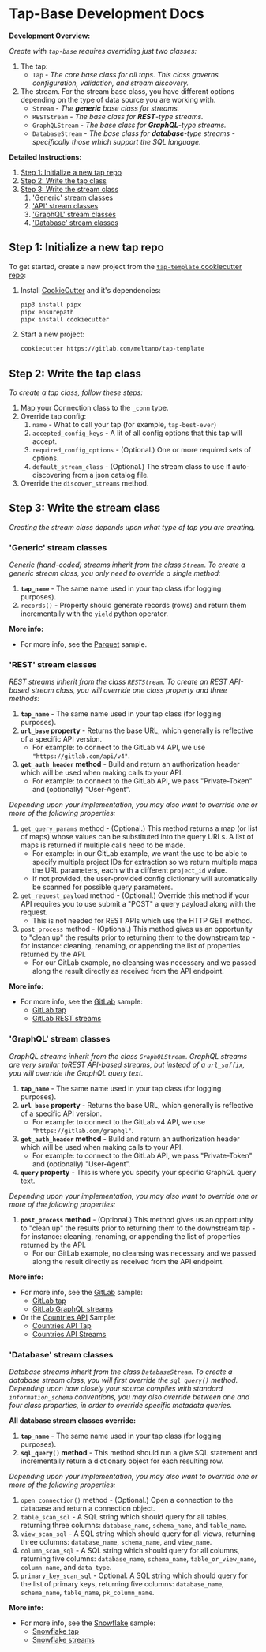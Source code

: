 # Tap-Base Development Docs

**Development Overview:**

_Create with `tap-base` requires overriding just two classes:_

1. The tap:
    - `Tap` - _The core base class for all taps. This class governs configuration, validation,
      and stream discovery._
2. The stream. For the stream base class, you have different options depending on the type of data
   source you are working with.
    - `Stream` - _The **generic** base class for streams._
    - `RESTStream` - _The base class for **REST**-type streams._
    - `GraphQLStream` - _The base class for **GraphQL**-type streams._
    - `DatabaseStream` - _The base class for **database**-type streams - specifically those
      which support the SQL language._

**Detailed Instructions:**

1. [Step 1: Initialize a new tap repo](#step-1-initialize-a-new-tap-repo)
2. [Step 2: Write the tap class](#step-2-write-the-tap-class)
3. [Step 3: Write the stream class](#step-3-write-the-stream-class)
   1. ['Generic' stream classes](#generic-stream-classes)
   2. ['API' stream classes](#api-stream-classes)
   3. ['GraphQL' stream classes](#graphql-stream-classes)
   4. ['Database' stream classes](#database-stream-classes)

## Step 1: Initialize a new tap repo

To get started, create a new project from the
[`tap-template` cookiecutter repo](https://gitlab.com/meltano/tap-template):

1. Install [CookieCutter](https://cookiecutter.readthedocs.io) and it's dependencies:

    ```bash
    pip3 install pipx
    pipx ensurepath
    pipx install cookiecutter
    ```

2. Start a new project:

    ```bash
    cookiecutter https://gitlab.com/meltano/tap-template
    ```

## Step 2: Write the tap class

_To create a tap class, follow these steps:_

1. Map your Connection class to the `_conn` type.
2. Override tap config:
   1. `name` - What to call your tap (for example, `tap-best-ever`)
   2. `accepted_config_keys` - A lit of all config options that this tap will accept.
   3. `required_config_options` - (Optional.) One or more required sets of options.
   4. `default_stream_class` - (Optional.) The stream class to use if auto-discovering from a json catalog file.
3. Override the `discover_streams` method.

## Step 3: Write the stream class

_Creating the stream class depends upon what type of tap you are creating._

### 'Generic' stream classes

_Generic (hand-coded) streams inherit from the class `Stream`. To create a generic
stream class, you only need to override a single method:_

1. **`tap_name`** - The same name used in your tap class (for logging purposes).
2. `records()` - Property should generate records (rows) and return them incrementally with the
   `yield` python operator.

**More info:**

- For more info, see the [Parquet](/tap_base/samples/sample_tap_parquet) sample.

### 'REST' stream classes

_REST streams inherit from the class `RESTStream`. To create an REST API-based
stream class, you will override one class property and three methods:_

1. **`tap_name`** - The same name used in your tap class (for logging purposes).
2. **`url_base` property** - Returns the base URL, which generally is reflective of a specific API version.
   - For example: to connect to the GitLab v4 API, we use `"https://gitlab.com/api/v4"`.
3. **`get_auth_header` method** - Build and return an authorization header which will be used when
   making calls to your API.
   - For example: to connect to the GitLab API, we pass "Private-Token" and (optionally) "User-Agent".

_Depending upon your implementation, you may also want to override one or more of the following properties:_

1. `get_query_params` method - (Optional.) This method returns a map (or list of maps) whose values can be
   substituted into the query URLs. A list of maps is returned if multiple calls need to be made.
   - For example: in our GitLab example, we want the use to be able to specify multiple project IDs
     for extraction so we return multiple maps the URL parameters, each with a different
     `project_id` value.
   - If not provided, the user-provided config dictionary will automatically be scanned for possible
     query parameters.
2. `get_request_payload` method - (Optional.) Override this method if your API requires you to use
   submit a "POST" a query payload along with the request.
   - This is not needed for REST APIs which use the HTTP GET method.
3. `post_process` method - (Optional.) This method gives us an opportunity to "clean up" the results
   prior to returning them to the downstream tap - for instance: cleaning, renaming, or appending
   the list of properties returned by the API.
   - For our GitLab example, no cleansing was necessary and we passed along the result directly as
     received from the API endpoint.

**More info:**

- For more info, see the [GitLab](/tap_base/samples/sample_tap_gitlab) sample:
  - [GitLab tap](/tap_base/samples/sample_tap_gitlab/gitlab_tap.py)
  - [GitLab REST streams](tap_base/samples/sample_tap_gitlab/gitlab_rest_streams.py)

### 'GraphQL' stream classes

_GraphQL streams inherit from the class `GraphQLStream`. GraphQL streams are very similar toREST API-based streams, but instead of a `url_suffix`, you will override the GraphQL query text._

1. **`tap_name`** - The same name used in your tap class (for logging purposes).
2. **`url_base` property** - Returns the base URL, which generally is reflective of a specific API version.
   - For example: to connect to the GitLab v4 API, we use `"https://gitlab.com/graphql"`.
3. **`get_auth_header` method** - Build and return an authorization header which will be used when
   making calls to your API.
   - For example: to connect to the GitLab API, we pass "Private-Token" and (optionally) "User-Agent".
4. **`query` property** - This is where you specify your specific GraphQL query text.

_Depending upon your implementation, you may also want to override one or more of the following properties:_

1. **`post_process` method** - (Optional.) This method gives us an opportunity to "clean up" the results prior
   to returning them to the downstream tap - for instance: cleaning, renaming, or appending the list
   of properties returned by the API.
   - For our GitLab example, no cleansing was necessary and we passed along the result directly as
     received from the API endpoint.

**More info:**

- For more info, see the [GitLab](/tap_base/samples/sample_tap_gitlab) sample:
  - [GitLab tap](/tap_base/samples/sample_tap_gitlab/gitlab_tap.py)
  - [GitLab GraphQL streams](/tap_base/samples/sample_tap_gitlab/gitlab_rest_streams.py)
- Or the [Countries API](/tap_base/samples/sample_tap_countries) Sample:
  - [Countries API Tap](/tap_base/samples/sample_tap_countries/countries_tap.py)
  - [Countries API Streams](/tap_base/samples/sample_tap_countries/countries_streams.py)

### 'Database' stream classes

_Database streams inherit from the class `DatabaseStream`. To create a database
stream class, you will first override the `sql_query()` method. Depending upon how closely your
source complies with standard `information_schema` conventions, you may also override between
one and four class properties, in order to override specific metadata queries._

**All database stream classes override:**

1. **`tap_name`** - The same name used in your tap class (for logging purposes).
2. **`sql_query()` method** - This method should run a give SQL statement and incrementally return a dictionary
   object for each resulting row.

_Depending upon your implementation, you may also want to override one or more of the following properties:_

1. `open_connection()` method - (Optional.) Open a connection to the database and return a connection object.
2. `table_scan_sql` - A SQL string which should query for all tables, returning three columns: `database_name`, `schema_name`, and `table_name`.
3. `view_scan_sql` - A SQL string which should query for all views, returning three columns: `database_name`, `schema_name`, and `view_name`.
4. `column_scan_sql` - A SQL string which should query for all columns, returning five columns: `database_name`, `schema_name`, `table_or_view_name`, `column_name`, and `data_type`.
5. `primary_key_scan_sql` - Optional. A SQL string which should query for the list of primary keys, returning five columns: `database_name`, `schema_name`, `table_name`, `pk_column_name`.

**More info:**

- For more info, see the [Snowflake](/tap_base/samples/sample_tap_snowflake) sample:
  - [Snowflake tap](/tap_base/samples/sample_tap_snowflake/snowflake_tap.py)
  - [Snowflake streams](/tap_base/samples/sample_tap_snowflake/snowflake_tap_stream.py)

